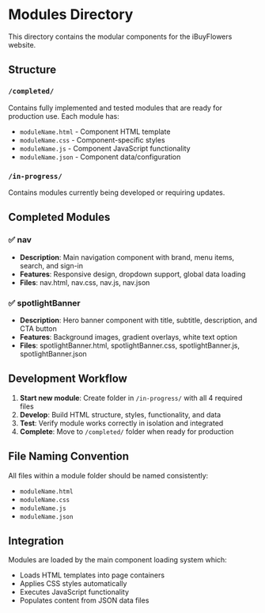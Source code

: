 # Modules Directory

This directory contains the modular components for the iBuyFlowers website.

## Structure

### `/completed/`

Contains fully implemented and tested modules that are ready for production use. Each module has:

- `moduleName.html` - Component HTML template
- `moduleName.css` - Component-specific styles
- `moduleName.js` - Component JavaScript functionality
- `moduleName.json` - Component data/configuration

### `/in-progress/`

Contains modules currently being developed or requiring updates.

## Completed Modules

### ✅ nav

- **Description**: Main navigation component with brand, menu items, search, and sign-in
- **Features**: Responsive design, dropdown support, global data loading
- **Files**: nav.html, nav.css, nav.js, nav.json

### ✅ spotlightBanner

- **Description**: Hero banner component with title, subtitle, description, and CTA button
- **Features**: Background images, gradient overlays, white text option
- **Files**: spotlightBanner.html, spotlightBanner.css, spotlightBanner.js, spotlightBanner.json

## Development Workflow

1. **Start new module**: Create folder in `/in-progress/` with all 4 required files
2. **Develop**: Build HTML structure, styles, functionality, and data
3. **Test**: Verify module works correctly in isolation and integrated
4. **Complete**: Move to `/completed/` folder when ready for production

## File Naming Convention

All files within a module folder should be named consistently:

- `moduleName.html`
- `moduleName.css`
- `moduleName.js`
- `moduleName.json`

## Integration

Modules are loaded by the main component loading system which:

- Loads HTML templates into page containers
- Applies CSS styles automatically
- Executes JavaScript functionality
- Populates content from JSON data files
